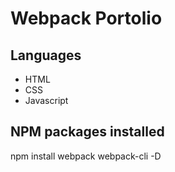 # Webpack Portolio

## Languages
- HTML
- CSS
- Javascript

## NPM packages installed
npm install webpack webpack-cli -D